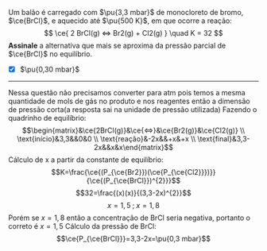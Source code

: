 Um balão é carregado com $\pu{3,3 mbar}$ de monocloreto de bromo, $\ce{BrCl}$, e aquecido até $\pu{500 K}$, em que ocorre a reação:
$$
    \ce{ 2 BrCl(g) <=> Br2(g) + Cl2(g) } \quad K = 32
$$
**Assinale** a alternativa que mais se aproxima da pressão parcial de $\ce{BrCl}$ no equilíbrio.

- [x] $\pu{0,30 mbar}$

---

Nessa questão não precisamos converter para atm pois temos a mesma quantidade de mols de gás no produto e nos reagentes então a dimensão de pressão corta(a resposta sai na unidade de pressão utilizada)
Fazendo o quadrinho de equilíbrio:
$$\begin{matrix}&\ce{2BrCl(g)}&\ce{<=>}&\ce{Br2(g)}&\ce{Cl2(g)} \\ \text{início}&3,3&&0&0 \\ \text{reação}&-2x&&+x&+x \\ \text{final}&3,3-2x&&x&x\end{matrix}$$
Cálculo de x a partir da constante de equilíbrio:
$$K=\frac{\ce{(P_{\ce{Br2}})(\ce{P_{\ce{Cl2}}})}}{\ce{(P_{\ce{BrCl}})^{2}}}$$
$$32=\frac{(x)(x)}{(3,3-2x)^{2}}$$
$$x=1,5\;;\;x=1,8$$
Porém se $x=1,8$ então a concentração de BrCl seria negativa, portanto o correto é $x=1,5$
Cálculo da pressão de BrCl:
$$\ce{P_{\ce{BrCl}}}=3,3-2x=\pu{0,3 mbar}$$

